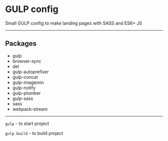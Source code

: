 # GULP config

Small GULP config to make landing pages with SASS and ES6+ JS

____

## Packages
* gulp
* browser-sync
* del
* gulp-autoprefixer
* gulp-concat
* gulp-imagemin
* gulp-notify
* gulp-plumber
* gulp-sass
* sass
* webpack-stream

____

``` gulp ``` - to start project

``` gulp build ``` - to build project
